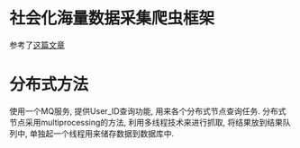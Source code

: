 # 社会化海量数据采集爬虫框架
参考了[这篇文章](http://www.lanceyan.com/tech/arch/snscrawler.html)

# 分布式方法
使用一个MQ服务, 提供User_ID查询功能, 用来各个分布式节点查询任务.
分布式节点采用multiprocessing的方法, 利用多线程技术来进行抓取, 将结果放到结果队列中, 单独起一个线程用来储存数据到数据库中.